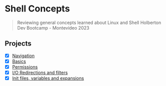 # Shell Concepts
> Reviewing general concepts learned about Linux and Shell
Holberton Dev Bootcamp - Montevideo 2023
## Projects
- [x] [Navigation](https://github.com/cristian-encalada/holbertonschool-shell/tree/master/basics)
- [x] [Basics](https://github.com/cristian-encalada/holbertonschool-shell/tree/master/permissions)
- [x] [Permissions](https://github.com/cristian-encalada/holbertonschool-shell/tree/master/permissions)
- [x] [I/O Redirections and filters](https://github.com/cristian-encalada/holbertonschool-shell/tree/master/permissions)
- [x] [Init files, variables and expansions](https://github.com/cristian-encalada/holbertonschool-shell/tree/master/permissions)
